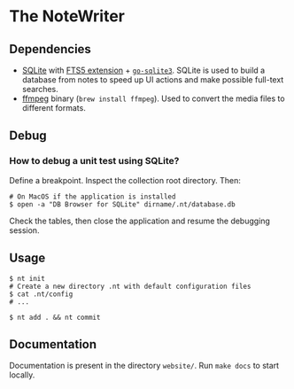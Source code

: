 # The NoteWriter


## Dependencies

* [SQLite](https://www.sqlite.org/docs.html) with [FTS5 extension](https://www.sqlite.org/fts5.html#external_content_and_contentless_tables) + [`go-sqlite3`](https://github.com/mattn/go-sqlite3). SQLite is used to build a database from notes to speed up UI actions and make possible full-text searches.
* [ffmpeg](https://github.com/FFmpeg/FFmpeg) binary (`brew install ffmpeg`). Used to convert the media files to different formats.


## Debug

### How to debug a unit test using SQLite?

Define a breakpoint. Inspect the collection root directory. Then:

```shell
# On MacOS if the application is installed
$ open -a "DB Browser for SQLite" dirname/.nt/database.db
```

Check the tables, then close the application and resume the debugging session.


## Usage

```shell
$ nt init
# Create a new directory .nt with default configuration files
$ cat .nt/config
# ...

$ nt add . && nt commit
```


## Documentation

Documentation is present in the directory `website/`. Run `make docs` to start locally.

